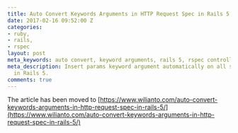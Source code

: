 ```yaml
---
title: Auto Convert Keywords Arguments in HTTP Request Spec in Rails 5
date: 2017-02-16 09:52:00 Z
categories:
- ruby,
- rails,
- rspec
layout: post
meta_keywords: auto convert, keyword arguments, rails 5, rspec controller test
meta_description: Insert params keyword argument automatically on all spec and test
  in Rails 5.
comments: true
---
```

The article has been moved to [https://www.wilianto.com/auto-convert-keywords-arguments-in-http-request-spec-in-rails-5/](https://www.wilianto.com/auto-convert-keywords-arguments-in-http-request-spec-in-rails-5/)